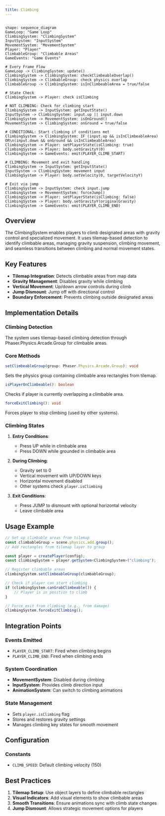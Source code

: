 ```yaml
---
title: Climbing
---
```


```d2

shape: sequence_diagram
GameLoop: "Game Loop"
ClimbingSystem: "ClimbingSystem"
InputSystem: "InputSystem"
MovementSystem: "MovementSystem"
Player: "Player"
ClimbableGroup: "Climbable Areas"
GameEvents: "Game Events"

# Every Frame Flow
GameLoop -> ClimbingSystem: update()
ClimbingSystem -> ClimbingSystem: checkClimbeableOverlap()
ClimbingSystem -> ClimbableGroup: check physics overlap
ClimbableGroup -> ClimbingSystem: isInClimbeableArea = true/false

# State Check
ClimbingSystem -> Player: check isClimbing

# NOT CLIMBING: Check for climbing start
ClimbingSystem -> InputSystem: getInputState()
InputSystem -> ClimbingSystem: input.up || input.down
ClimbingSystem -> MovementSystem: isOnGround()
MovementSystem -> ClimbingSystem: onGround = true/false

# CONDITIONAL: Start climbing if conditions met
ClimbingSystem -> ClimbingSystem: IF (input.up && isInClimbeableArea) OR\n(input.down && onGround && isInClimbeableArea)
ClimbingSystem -> Player: setPlayerState(isClimbing: true)
ClimbingSystem -> Player: body.setGravityY(0)
ClimbingSystem -> GameEvents: emit(PLAYER_CLIMB_START)

# CLIMBING: Movement and exit handling
ClimbingSystem -> InputSystem: getInputState()
InputSystem -> ClimbingSystem: movement input
ClimbingSystem -> Player: body.setVelocity(0, targetVelocityY)

# Exit via jump
ClimbingSystem -> InputSystem: check input.jump
ClimbingSystem -> MovementSystem: forceJump()
ClimbingSystem -> Player: setPlayerState(isClimbing: false)
ClimbingSystem -> Player: body.setGravityY(originalGravity)
ClimbingSystem -> GameEvents: emit(PLAYER_CLIMB_END)
```

## Overview

The ClimbingSystem enables players to climb designated areas with gravity control and specialized movement. It uses tilemap-based detection to identify climbable areas, managing gravity suspension, climbing movement, and seamless transitions between climbing and normal movement states.

## Key Features

-   **Tilemap Integration**: Detects climbable areas from map data
-   **Gravity Management**: Disables gravity while climbing
-   **Vertical Movement**: Up/down arrow controls during climb
-   **Jump Dismount**: Jump off with directional control
-   **Boundary Enforcement**: Prevents climbing outside designated areas

## Implementation Details

### Climbing Detection

The system uses tilemap-based climbing detection through Phaser.Physics.Arcade.Group for climbable areas.

### Core Methods

```typescript
setClimbeableGroup(group: Phaser.Physics.Arcade.Group): void
```

Sets the physics group containing climbable area rectangles from tilemap.

```typescript
isPlayerOnClimbeable(): boolean
```

Checks if player is currently overlapping a climbable area.

```typescript
forceExitClimbing(): void
```

Forces player to stop climbing (used by other systems).

### Climbing States

1. **Entry Conditions**:

    - Press UP while in climbable area
    - Press DOWN while grounded in climbable area

2. **During Climbing**:

    - Gravity set to 0
    - Vertical movement with UP/DOWN keys
    - Horizontal movement disabled
    - Other systems check `player.isClimbing`

3. **Exit Conditions**:
    - Press JUMP to dismount with optional horizontal velocity
    - Leave climbable area

## Usage Example

```typescript
// Set up climbable areas from tilemap
const climbableGroup = scene.physics.add.group();
// Add rectangles from tilemap layer to group

const player = createPlayer(config);
const climbingSystem = player.getSystem<ClimbingSystem>("climbing");

// Register climbable areas
climbingSystem.setClimbeableGroup(climbableGroup);

// Check if player can start climbing
if (climbingSystem.canGrabClimbeable()) {
    // Player is in position to climb
}

// Force exit from climbing (e.g., from damage)
climbingSystem.forceExitClimbing();
```

## Integration Points

### Events Emitted

-   `PLAYER_CLIMB_START`: Fired when climbing begins
-   `PLAYER_CLIMB_END`: Fired when climbing ends

### System Coordination

-   **MovementSystem**: Disabled during climbing
-   **InputSystem**: Provides climb direction input
-   **AnimationSystem**: Can switch to climbing animations

### State Management

-   Sets `player.isClimbing` flag
-   Stores and restores gravity settings
-   Manages climbing key states for smooth movement

## Configuration

### Constants

-   `CLIMB_SPEED`: Default climbing velocity (150)

## Best Practices

1. **Tilemap Setup**: Use object layers to define climbable rectangles
2. **Visual Indicators**: Add visual elements to show climbable areas
3. **Smooth Transitions**: Ensure animations sync with climb state changes
4. **Jump Dismount**: Allows strategic movement options for players

